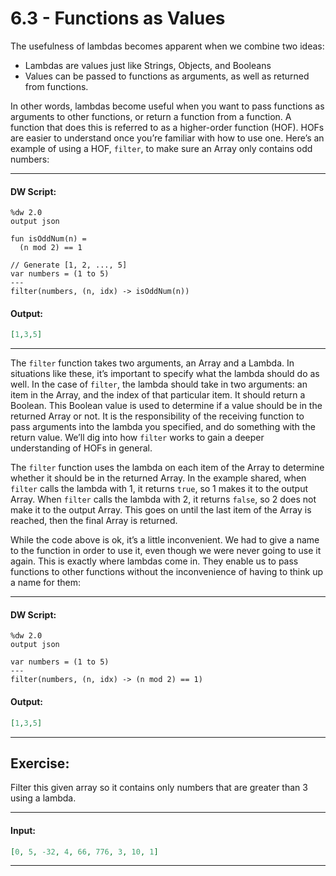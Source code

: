 # 6.3 - Functions as Values

The usefulness of lambdas becomes apparent when we combine two ideas:

* Lambdas are values just like Strings, Objects, and Booleans
* Values can be passed to functions as arguments, as well as returned from functions.

In other words, lambdas become useful when you want to pass functions as arguments to other functions, or return a function from a function. A function that does this is referred to as a higher-order function (HOF). HOFs are easier to understand once you’re familiar with how to use one. Here’s an example of using a HOF, `filter`, to make sure an Array only contains odd numbers:

---
#### DW Script:
```dw
%dw 2.0
output json

fun isOddNum(n) =
  (n mod 2) == 1

// Generate [1, 2, ..., 5]
var numbers = (1 to 5)
---
filter(numbers, (n, idx) -> isOddNum(n))
```
#### Output:
```json
[1,3,5]
```
---

The `filter` function takes two arguments, an Array and a Lambda. In situations like these, it’s important to specify what the lambda should do as well. In the case of `filter`, the lambda should take in two arguments: an item in the Array, and the index of that particular item. It should return a Boolean. This Boolean value is used to determine if a value should be in the returned Array or not. It is the responsibility of the receiving function to pass arguments into the lambda you specified, and do something with the return value. We’ll dig into how `filter` works to gain a deeper understanding of HOFs in general.

The `filter` function uses the lambda on each item of the Array to determine whether it should be in the returned Array. In the example shared, when `filter` calls the lambda with 1, it returns `true`, so 1 makes it to the output Array. When `filter` calls the lambda with 2, it returns `false`, so 2 does not make it to the output Array. This goes on until the last item of the Array is reached, then the final Array is returned.

While the code above is ok, it’s a little inconvenient. We had to give a name to the function in order to use it, even though we were never going to use it again. This is exactly where lambdas come in. They enable us to pass functions to other functions without the inconvenience of having to think up a name for them:

---
#### DW Script:
```dw
%dw 2.0
output json

var numbers = (1 to 5)
---
filter(numbers, (n, idx) -> (n mod 2) == 1)
```
#### Output:
```json
[1,3,5]
```
---

## Exercise:

Filter this given array so it contains only numbers that are greater than 3 using a lambda.

---
#### Input:
```json
[0, 5, -32, 4, 66, 776, 3, 10, 1]
```
---
